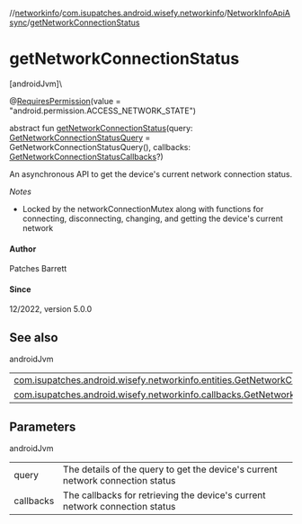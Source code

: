 //[networkinfo](../../../index.md)/[com.isupatches.android.wisefy.networkinfo](../index.md)/[NetworkInfoApiAsync](index.md)/[getNetworkConnectionStatus](get-network-connection-status.md)

# getNetworkConnectionStatus

[androidJvm]\

@[RequiresPermission](https://developer.android.com/reference/kotlin/androidx/annotation/RequiresPermission.html)(value = &quot;android.permission.ACCESS_NETWORK_STATE&quot;)

abstract fun [getNetworkConnectionStatus](get-network-connection-status.md)(query: [GetNetworkConnectionStatusQuery](../../com.isupatches.android.wisefy.networkinfo.entities/-get-network-connection-status-query/index.md) = GetNetworkConnectionStatusQuery(), callbacks: [GetNetworkConnectionStatusCallbacks](../../com.isupatches.android.wisefy.networkinfo.callbacks/-get-network-connection-status-callbacks/index.md)?)

An asynchronous API to get the device's current network connection status.

*Notes*

- 
   Locked by the networkConnectionMutex along with functions for connecting, disconnecting, changing, and getting     the device's current network

#### Author

Patches Barrett

#### Since

12/2022, version 5.0.0

## See also

androidJvm

| | |
|---|---|
| [com.isupatches.android.wisefy.networkinfo.entities.GetNetworkConnectionStatusQuery](../../com.isupatches.android.wisefy.networkinfo.entities/-get-network-connection-status-query/index.md) |  |
| [com.isupatches.android.wisefy.networkinfo.callbacks.GetNetworkConnectionStatusCallbacks](../../com.isupatches.android.wisefy.networkinfo.callbacks/-get-network-connection-status-callbacks/index.md) |  |

## Parameters

androidJvm

| | |
|---|---|
| query | The details of the query to get the device's current network connection status |
| callbacks | The callbacks for retrieving the device's current network connection status |

